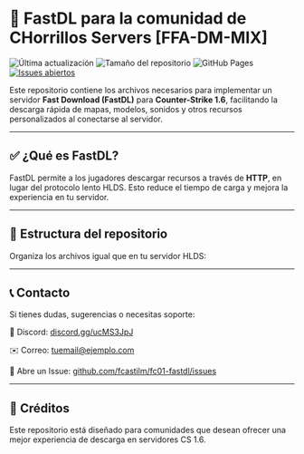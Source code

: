 # 🎯 FastDL para la comunidad de CHorrillos Servers [FFA-DM-MIX]
 
![Última actualización](https://img.shields.io/github/last-commit/fcastilm/fc01-fastdl?label=Última%20actualización)
![Tamaño del repositorio](https://img.shields.io/github/repo-size/fcastilm/fc01-fastdl?label=Tamaño%20del%20repositorio)
![GitHub Pages](https://img.shields.io/badge/GitHub%20Pages-Activo-brightgreen)
[![Issues abiertos](http://isitmaintained.com/badge/open/fcastilm/fc01-fastdl.svg)](http://isitmaintained.com/project/fcastilm/fc01-fastdl?label=Issues%20abiertos)

<!--
[![GitHub release (by tag)](https://img.shields.io/github/downloads/rehlds/ReHLDS/latest/total)](https://github.com/rehlds/ReHLDS/releases/latest)
[![GitHub release (by tag)](https://img.shields.io/github/downloads/fcastilm/fc01-fastdl/latest/total)](https://github.com/fcastilm/fc01-fastdl/releases/latest) 
![GitHub all releases](https://img.shields.io/github/downloads/fcastilm/fc01-fastdl/total) 
[![Percentage of issues still open](http://isitmaintained.com/badge/open/fcastilm/fc01-fastdl.svg)](http://isitmaintained.com/project/fcastilm/fc01-fastdl "Percentage of issues still open")
 -->
Este repositorio contiene los archivos necesarios para implementar un servidor **Fast Download (FastDL)** para **Counter-Strike 1.6**, facilitando la descarga rápida de mapas, modelos, sonidos y otros recursos personalizados al conectarse al servidor.
 
---
 
## ✅ ¿Qué es FastDL?
 
FastDL permite a los jugadores descargar recursos a través de **HTTP**, en lugar del protocolo lento HLDS. Esto reduce el tiempo de carga y mejora la experiencia en tu servidor.
 
---
 
## 📂 Estructura del repositorio
 
Organiza los archivos igual que en tu servidor HLDS:

---

## 📞 Contacto
Si tienes dudas, sugerencias o necesitas soporte:


💬 Discord: [discord.gg/ucMS3JpJ](https://discord.gg/ucMS3JpJ)


✉️ Correo: tuemail@ejemplo.com


📁 Abre un Issue: [github.com/fcastilm/fc01-fastdl/issues](https://github.com/fcastilm/fc01-fastdl/issues)
<!--
---

## 🦜 Transportes LORO
Un agradecimiento para transportes loro y su gerente general Frank John Osco Balta Quiros Suarez

<!--![Imagen del proyecto](loro.jpg) 
<img src="loro.jpg" width="30%" height="auto" />
-->
---

## 🧠 Créditos
Este repositorio está diseñado para comunidades que desean ofrecer una mejor experiencia de descarga en servidores CS 1.6.
